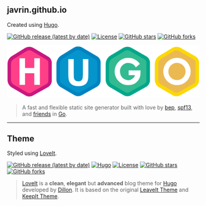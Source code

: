 ## javrin.github.io

Created using [Hugo](https://github.com/gohugoio/hugo).

[![GitHub release (latest by date)](https://img.shields.io/github/v/release/gohugoio/hugo?style=flat-square)](https://github.com/dillonzq/LoveIt/releases)
[![License](https://img.shields.io/github/license/gohugoio/hugo?style=flat-square)](https://github.com/gohugoio/hugo/blob/master/LICENSE)
[![GitHub stars](https://img.shields.io/github/stars/gohugoio/hugo?style=social)](https://github.com/gohugoio/hugo)
[![GitHub forks](https://img.shields.io/github/forks/gohugoio/hugo?style=social)](https://github.com/gohugoio/hugo/fork)

![](content/about/hugo-large.png)

> A fast and flexible static site generator built with love by [bep](https://github.com/bep), [spf13](https://github.com/spf13), and [friends](https://github.com/gohugoio/hugo/graphs/contributors) in [Go](https://go.dev/).

---
## Theme

Styled using [LoveIt](https://github.com/dillonzq/LoveIt).

[![GitHub release (latest by date)](https://img.shields.io/github/v/release/dillonzq/LoveIt?style=flat-square)](https://github.com/dillonzq/LoveIt/releases)
[![Hugo](https://img.shields.io/badge/Hugo-%5E0.62.0-ff4088?style=flat-square&logo=hugo)](https://gohugo.io/)
[![License](https://img.shields.io/github/license/dillonzq/LoveIt?style=flat-square)](https://github.com/dillonzq/LoveIt/blob/master/LICENSE)
[![GitHub stars](https://img.shields.io/github/stars/dillonzq/LoveIt?style=social)](https://github.com/dillonzq/LoveIt)
[![GitHub forks](https://img.shields.io/github/forks/dillonzq/LoveIt?style=social)](https://github.com/dillonzq/LoveIt/fork)

> [LoveIt](https://github.com/dillonzq/LoveIt) is a **clean**, **elegant** but **advanced** blog theme for [Hugo](https://gohugo.io/) developed by [Dillon](https://dillonzq.com/).
> It is based on the original [LeaveIt Theme](https://github.com/liuzc/LeaveIt) and [KeepIt Theme](https://github.com/Fastbyte01/KeepIt).